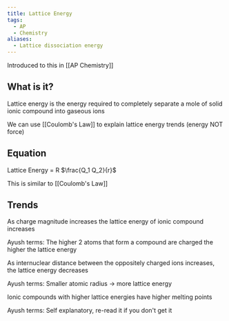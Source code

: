 ```yaml
---
title: Lattice Energy
tags:
  - AP
  - Chemistry
aliases:
  - Lattice dissociation energy
---
```

Introduced to this in [[AP Chemistry]]

## What is it?

Lattice energy is the energy required to completely separate a mole of solid ionic compound into gaseous ions

We can use [[Coulomb's Law]] to explain lattice energy trends (energy NOT force)
## Equation

Lattice Energy = R $\frac{Q_1 Q_2}{r}$ 

This is similar to [[Coulomb's Law]]

## Trends

As charge magnitude increases the lattice energy of ionic compound increases

Ayush terms: The higher 2 atoms that form a compound are charged the higher the lattice energy

As internuclear distance between the oppositely charged ions increases, the lattice energy decreases

Ayush terms: Smaller atomic radius -> more lattice energy

Ionic compounds with higher lattice energies have higher melting points

Ayush terms: Self explanatory, re-read it if you don't get it

